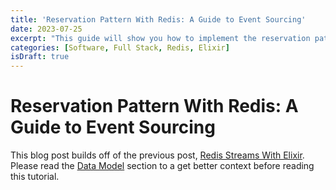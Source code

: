 ```yaml
---
title: 'Reservation Pattern With Redis: A Guide to Event Sourcing'
date: 2023-07-25
excerpt: "This guide will show you how to implement the reservation pattern with Redis, Elixir, and Redix."
categories: [Software, Full Stack, Redis, Elixir]
isDraft: true
---
```


# Reservation Pattern With Redis: A Guide to Event Sourcing

This blog post builds off of the previous post, [Redis Streams With Elixir](/blog/redis-streams-with-elixir). Please read the [Data Model](/blog/redis-streams-with-elixir#data-model) section to a get better context before reading this tutorial.
